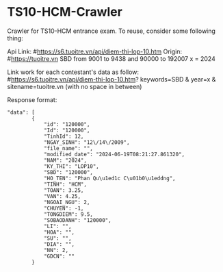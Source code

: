# TS10-HCM-Crawler
Crawler for TS10-HCM entrance exam.
To reuse, consider some following thing:

Api Link: #https://s6.tuoitre.vn/api/diem-thi-lop-10.htm
Origin: #https://tuoitre.vn
SBD from 9001 to 9438 and 90000 to 192007
x = 2024

Link work for each contestant's data as follow: #https://s6.tuoitre.vn/api/diem-thi-lop-10.htm? keywords=SBD & year=x & sitename=tuoitre.vn (with no space in between)

Response format:
```
"data": [
        {
            "id": "120000",
            "Id": "120000",
            "TinhId": 12,
            "NGAY_SINH": "12\/14\/2009",
            "file_name": "",
            "modified_date": "2024-06-19T08:21:27.861320",
            "NAM": "2024",
            "KY_THI": "LOP10",
            "SBD": "120000",
            "HO_TEN": "Phan Qu\u1ed1c C\u01b0\u1eddng",
            "TINH": "HCM",
            "TOAN": 3.25,
            "VAN": 4.25,
            "NGOAI_NGU": 2,
            "CHUYEN": -1,
            "TONGDIEM": 9.5,
            "SOBAODANH": "120000",
            "LI": "",
            "HOA": "",
            "SU": "",
            "DIA": "",
            "NN": 2,
            "GDCN": ""
        }
```
